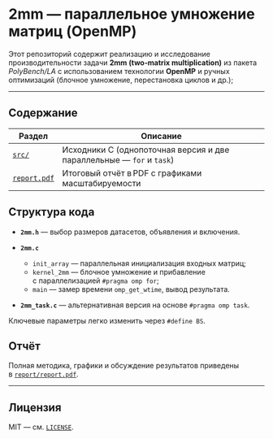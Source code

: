 # 2mm — параллельное умножение матриц (OpenMP)

Этот репозиторий содержит реализацию и исследование производительности задачи **2mm (two‑matrix multiplication)** из пакета *PolyBench/LA* с использованием технологии **OpenMP** и ручных оптимизаций (блочное умножение, перестановка циклов и др.);

---

## Содержание

| Раздел               | Описание                                                              |
| -------------------- | --------------------------------------------------------------------- |
| [`src/`](src/)       | Исходники C (однопоточная версия и две параллельные — `for` и `task`) |
| [`report.pdf`](report.pdf) | Итоговый отчёт в PDF с графиками масштабируемости                     |


## Структура кода

* **`2mm.h`** — выбор размеров датасетов, объявления и включения.
* **`2mm.c`**

  * `init_array` — параллельная инициализация входных матриц;
  * `kernel_2mm` — блочное умножение и прибавление с параллелизацией `#pragma omp for`;
  * `main` — замер времени `omp_get_wtime`, вывод результата.
* **`2mm_task.c`** — альтернативная версия на основе `#pragma omp task`.

Ключевые параметры легко изменить через `#define BS`.


## Отчёт

Полная методика, графики и обсуждение результатов приведены в [`report/report.pdf`](report/report.pdf).

---

## Лицензия

MIT — см. [`LICENSE`](LICENSE).
